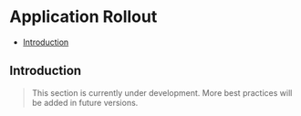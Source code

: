 # Application Rollout

- [Introduction](#introduction)

<a name="introduction"></a>
## Introduction

> This section is currently under development. More best practices will be added in future versions.

